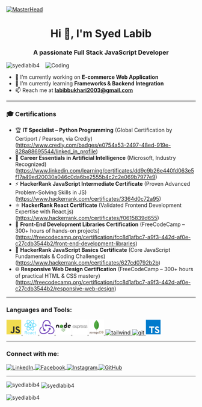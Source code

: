 <a href="https://rishavchanda.io">
  <img src="https://firebasestorage.googleapis.com/v0/b/flexi-coding.appspot.com/o/dempgi7-520f8d5f-63d4-4453-8822-dbc149ae27f8.gif?alt=media&token=91c0c7b2-93c3-4029-b011-1a8703c5730d" 
       alt="MasterHead" 
       width="100%" 
       height="250">
</a>

<h1 align="center">Hi 👋, I'm Syed Labib</h1>
<h3 align="center">A passionate Full Stack JavaScript Developer</h3>
<img align="right" alt="Coding" width="400" src="https://miro.medium.com/v2/resize:fit:1360/format:webp/1*zVnWJtyGOX_kUIDm6ccCfQ.gif">



<p align="left"> 
  <img src="https://komarev.com/ghpvc/?username=syedlabib4&label=Profile%20views&color=0e75b6&style=flat" alt="syedlabib4" /> 
</p>



- 🔭 I’m currently working on **E-commerce Web Application**  
- 🌱 I’m currently learning **Frameworks & Backend Integration**  
- 📫 Reach me at **labibbukhari2003@gmail.com**  

---

### 🎓 Certifications

- 🏆 **IT Specialist – Python Programming** (Global Certification by Certiport / Pearson, via Credly)(https://www.credly.com/badges/e0754a53-2497-48ed-919e-828a88695544/linked_in_profile)
- 🤖 **Career Essentials in Artificial Intelligence** (Microsoft, Industry Recognized)(https://www.linkedin.com/learning/certificates/dd9c9b26e440fd063e5f17a49ed20030a046c0da6be2555b4c2c2e069b7977e9)
- ⚡ **HackerRank JavaScript Intermediate Certificate** (Proven Advanced Problem-Solving Skills in JS)(https://www.hackerrank.com/certificates/3364d0c72a95)
- ⚛️ **HackerRank React Certificate** (Validated Frontend Development Expertise with React.js)  (https://www.hackerrank.com/certificates/f0615839d655)
- 🎨 **Front-End Development Libraries Certification** (FreeCodeCamp – 300+ hours of hands-on projects)(https://freecodecamp.org/certification/fcc8d1afbc7-a9f3-442d-af0e-c27cdb3544b2/front-end-development-libraries)
- 📜 **HackerRank JavaScript Basics Certificate** (Core JavaScript Fundamentals & Coding Challenges)(https://www.hackerrank.com/certificates/627cd0792b2b)
- 🌐 **Responsive Web Design Certification** (FreeCodeCamp – 300+ hours of practical HTML & CSS mastery)  (https://freecodecamp.org/certification/fcc8d1afbc7-a9f3-442d-af0e-c27cdb3544b2/responsive-web-design)


---

<h3 align="left">Languages and Tools:</h3>
<p align="left"> 
  <a href="https://developer.mozilla.org/en-US/docs/Web/JavaScript" target="_blank" rel="noreferrer"> 
    <img src="https://raw.githubusercontent.com/devicons/devicon/master/icons/javascript/javascript-original.svg" alt="javascript" width="40" height="40"/> 
  </a> 
  <a href="https://reactjs.org/" target="_blank" rel="noreferrer"> 
    <img src="https://raw.githubusercontent.com/devicons/devicon/master/icons/react/react-original-wordmark.svg" alt="react" width="40" height="40"/> 
  </a> 
  <a href="https://redux.js.org" target="_blank" rel="noreferrer"> 
    <img src="https://raw.githubusercontent.com/devicons/devicon/master/icons/redux/redux-original.svg" alt="redux" width="40" height="40"/> 
  </a> 
  <a href="https://nodejs.org" target="_blank" rel="noreferrer"> 
    <img src="https://raw.githubusercontent.com/devicons/devicon/master/icons/nodejs/nodejs-original-wordmark.svg" alt="nodejs" width="40" height="40"/> 
  </a> 
  <a href="https://expressjs.com" target="_blank" rel="noreferrer"> 
    <img src="https://raw.githubusercontent.com/devicons/devicon/master/icons/express/express-original-wordmark.svg" alt="express" width="40" height="40"/> 
  </a> 
  <a href="https://www.mongodb.com/" target="_blank" rel="noreferrer"> 
    <img src="https://raw.githubusercontent.com/devicons/devicon/master/icons/mongodb/mongodb-original-wordmark.svg" alt="mongodb" width="40" height="40"/> 
  </a> 
  <a href="https://tailwindcss.com/" target="_blank" rel="noreferrer"> 
    <img src="https://www.vectorlogo.zone/logos/tailwindcss/tailwindcss-icon.svg" alt="tailwind" width="40" height="40"/> 
  </a> 
  <a href="https://git-scm.com/" target="_blank" rel="noreferrer"> 
    <img src="https://www.vectorlogo.zone/logos/git-scm/git-scm-icon.svg" alt="git" width="40" height="40"/> 
  </a> 
  <a href="https://www.typescriptlang.org/" target="_blank" rel="noreferrer"> 
    <img src="https://raw.githubusercontent.com/devicons/devicon/master/icons/typescript/typescript-original.svg" alt="typescript" width="40" height="40"/> 
  </a> 
</p>

---

<h3 align="left">Connect with me:</h3>
<p align="left">
<a href="https://www.linkedin.com/in/labib-bukhari-18a672321" target="blank">
  <img align="center" src="https://raw.githubusercontent.com/rahuldkjain/github-profile-readme-generator/master/src/images/icons/Social/linked-in-alt.svg" alt="LinkedIn" height="30" width="40" />
</a>
<a href="https://www.facebook.com/share/1CGAXnf4j3/" target="blank">
  <img align="center" src="https://raw.githubusercontent.com/rahuldkjain/github-profile-readme-generator/master/src/images/icons/Social/facebook.svg" alt="Facebook" height="30" width="40" />
</a>
<a href="https://www.instagram.com/labib._.xx?igsh=ZnRqY3YzcGQ4bHhq" target="blank">
  <img align="center" src="https://raw.githubusercontent.com/rahuldkjain/github-profile-readme-generator/master/src/images/icons/Social/instagram.svg" alt="Instagram" height="30" width="40" />
</a>
<a href="https://github.com/syedlabib4" target="blank">
  <img align="center" src="https://raw.githubusercontent.com/rahuldkjain/github-profile-readme-generator/master/src/images/icons/Social/github.svg" alt="GitHub" height="30" width="40" />
</a>
</p>

---


<p><img align="left" src="https://github-readme-stats.vercel.app/api/top-langs?username=syedlabib4&show_icons=true&locale=en&layout=compact" alt="syedlabib4" /></p>

<p>&nbsp;<img align="center" src="https://github-readme-stats.vercel.app/api?username=syedlabib4&show_icons=true&locale=en" alt="syedlabib4" /></p>

<p><img align="center" src="https://github-readme-streak-stats.herokuapp.com/?user=syedlabib4&" alt="syedlabib4" /></p>
